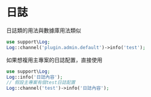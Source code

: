 # 日誌
日誌類的用法與數據庫用法類似
```php
use support\Log;
Log::channel('plugin.admin.default')->info('test');
```

如果想複用主專案的日誌配置，直接使用
```php
use support\Log;
Log::info('日誌內容');
// 假設主專案有個test日誌配置
Log::channel('test')->info('日誌內容');
```